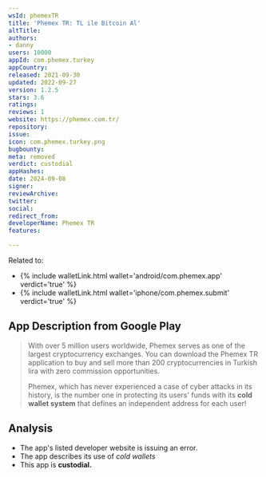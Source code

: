 ```yaml
---
wsId: phemexTR
title: 'Phemex TR: TL ile Bitcoin Al'
altTitle: 
authors:
- danny
users: 10000
appId: com.phemex.turkey
appCountry: 
released: 2021-09-30
updated: 2022-09-27
version: 1.2.5
stars: 3.6
ratings: 
reviews: 1
website: https://phemex.com.tr/
repository: 
issue: 
icon: com.phemex.turkey.png
bugbounty: 
meta: removed
verdict: custodial
appHashes: 
date: 2024-09-08
signer: 
reviewArchive: 
twitter: 
social: 
redirect_from: 
developerName: Phemex TR
features: 

---
```


Related to:

- {% include walletLink.html wallet='android/com.phemex.app' verdict='true' %}
- {% include walletLink.html wallet='iphone/com.phemex.submit' verdict='true' %}

## App Description from Google Play

> With over 5 million users worldwide, Phemex serves as one of the largest cryptocurrency exchanges. You can download the Phemex TR application to buy and sell more than 200 cryptocurrencies in Turkish lira with zero commission opportunities.
>
> Phemex, which has never experienced a case of cyber attacks in its history, is the number one in protecting its users' funds with its **cold wallet system** that defines an independent address for each user!

## Analysis

- The app's listed developer website is issuing an error.
- The app describes its use of *cold wallets*
- This app is **custodial.**

